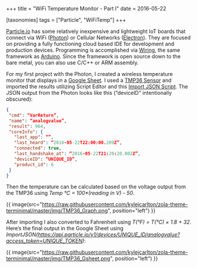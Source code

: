 +++
title = "WiFi Temperature Monitor - Part I"
date = 2016-05-22

[taxonomies]
tags = ["Particle", "WiFiTemp"]
+++

[Particle.io](https://www.particle.io/) has some relatively inexpensive and lightweight IoT boards that connect via WiFi ([Photon](https://www.particle.io/products/hardware/photon-wifi-dev-kit)) or Cellular Networks ([Electron](https://store.particle.io/collections/electron)). They are focused on providing a fully functioning cloud based IDE for development and production devices. Programming is accomplished via [Wiring](http://wiring.org.co/), the same framework as [Arduino](https://www.arduino.cc/). Since the framework is open source down to the bare metal, you can also use C/C++ or ARM assembly.

For my first project with the Photon, I created a wireless temperature monitor that displays in a [Google Sheet](https://www.google.com/sheets/about/). I used a [TMP36 Sensor](http://www.analog.com/en/products/analog-to-digital-converters/integrated-special-purpose-converters/digital-temperature-sensors/tmp36.html) and imported the results utilizing Script Editor and this [Import JSON Script](https://github.com/fastfedora/google-docs/blob/master/scripts/ImportJSON/Code.gs). The JSON output from the Photon looks like this (“deviceID” intentionally obscured):

```json
{
 "cmd": “VarReturn”,
 "name": “analogvalue”,
 "result": 964,
 "coreInfo": {
   "last_app": “”,
   "last_heard": “2016-05-22T22:00:00.209Z”,
   "connected": true,
   "last_handshake_at": “2016-05-22T21:20:20.002Z”,
   "deviceID": “UNIQUE_ID”,
   "product_id": 6
 }
}
```

<!-- more -->

Then the temperature can be calculated based on the voltage output from the TMP36 using _Temp °C = 100*(reading in V) - 50_.

{{ image(src="https://raw.githubusercontent.com/kylejcarlton/zola-theme-terminimal/master/img/TMP36_Graph.png", position="left") }}

After importing I also converted to Fahrenheit using _T(°F) = T(°C) × 1.8 + 32_. Here’s the final output in the Google Sheet using _ImportJSON(https://api.particle.io/v1/devices/UNIQUE_ID/analogvalue?access_token=UNIQUE_TOKEN)_:


{{ image(src="https://raw.githubusercontent.com/kylejcarlton/zola-theme-terminimal/master/img/TMP36_Gsheet.png", position="left") }}
